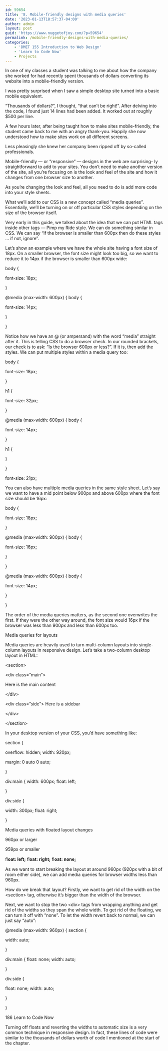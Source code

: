 ```yaml
---
id: 59654
title: '8. Mobile-friendly designs with media queries'
date: '2023-01-13T18:57:37-04:00'
author: admin
layout: post
guid: 'https://www.nuggetofjoy.com/?p=59654'
permalink: /mobile-friendly-designs-with-media-queries/
categories:
    - 'DMET 155 Introduction to Web Design'
    - 'Learn to Code Now'
    - Projects
---
```


In one of my classes a student was talking to me about how the company she worked for had recently spent thousands of dollars converting its website into a mobile-friendly version.

I was pretty surprised when I saw a simple desktop site turned into a basic mobile equivalent.

“Thousands of dollars?”, I thought, “that can’t be right!”. After delving into the code, I found just 14 lines had been added. It worked out at roughly $500 per line.

A few hours later, after being taught how to make sites mobile-friendly, the student came back to me with an angry thank-you. Happily she now understood how to make sites work on all different screens.

Less pleasingly she knew her company been ripped off by so-called professionals.

Mobile-friendly — or “responsive” — designs in the web are surprising- ly straightforward to add to your sites. You don’t need to make another version of the site, all you’re focusing on is the look and feel of the site and how it changes from one browser size to another.

As you’re changing the look and feel, all you need to do is add more code into your style sheets.

What we’ll add to our CSS is a new concept called “media queries”. Essentially, we’ll be turning on or off particular CSS styles depending on the size of the browser itself.

Very early in this guide, we talked about the idea that we can put HTML tags inside other tags — Pimp my Ride style. We can do something similar in CSS. We can say “if the browser is smaller than 600px then do these styles … if not, ignore”.

Let’s show an example where we have the whole site having a font size of 18px. On a smaller browser, the font size might look too big, so we want to reduce it to 14px if the browser is smaller than 600px wide:

body {

font-size: 18px;

}

@media (max-width: 600px) { body {

font-size: 14px;

}

}

Notice how we have an @ (or ampersand) with the word “media” straight after it. This is telling CSS to do a browser check. In our rounded brackets, our check is to ask: “Is the browser 600px or less?”. If it is, then add the styles. We can put multiple styles within a media query too:

body {

font-size: 18px;

}

h1 {

font-size: 32px;

}

@media (max-width: 600px) { body {

font-size: 14px;

}

h1 {

}

}

font-size: 21px;

You can also have multiple media queries in the same style sheet. Let’s say we want to have a mid point below 900px and above 600px where the font size should be 16px:

body {

font-size: 18px;

}

@media (max-width: 900px) { body {

font-size: 16px;

}

}

@media (max-width: 600px) { body {

font-size: 14px;

}

}

The order of the media queries matters, as the second one overwrites the first. If they were the other way around, the font size would 16px if the browser was less than 900px and less than 600px too.

Media queries for layouts

Media queries are heavily used to turn multi-column layouts into single-column layouts in responsive design. Let’s take a two-column desktop layout in HTML:

&lt;section&gt;

&lt;div class=”main”&gt;

Here is the main content

&lt;/div&gt;

&lt;div class=”side”&gt; Here is a sidebar

&lt;/div&gt;

&lt;/section&gt;

In your desktop version of your CSS, you’d have something like:

section {

overflow: hidden; width: 920px;

margin: 0 auto 0 auto;

}

div.main { width: 600px; float: left;

}

div.side {

width: 300px; float: right;

}

Media queries with floated layout changes

960px or larger

959px or smaller

ﬂ**oat: left;** ﬂ**oat: right;** ﬂ**oat: none;**

As we want to start breaking the layout at around 960px (920px with a bit of room either side), we can add media queries for browser widths less than 960px.

How do we break that layout? Firstly, we want to get rid of the width on the &lt;section&gt; tag, otherwise it’s bigger than the width of the browser.

Next, we want to stop the two &lt;div&gt; tags from wrapping anything and get rid of the widths so they span the whole width. To get rid of the floating, we can turn it off with “none”. To let the width revert back to normal, we can just say “auto”:

@media (max-width: 960px) { section {

width: auto;

}

div.main { float: none; width: auto;

}

div.side {

float: none; width: auto;

}

}

186 Learn to Code Now

Turning off floats and reverting the widths to automatic size is a very common technique in responsive design. In fact, these lines of code were similar to the thousands of dollars worth of code I mentioned at the start of the chapter.